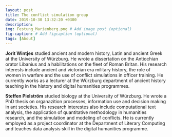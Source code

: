```yaml
---
layout: post
title: The conflict simulation group
date: 2019-10-30 13:32:20 +0300
description: 
img: Festung_Marienberg.png # Add image post (optional)
fig-caption: # Add figcaption (optional)
tags: [About]
---
```

**Jorit Wintjes** studied ancient and modern history, Latin and ancient Greek at the University of Würzburg. He wrote a dissertation on the Antiochian orator Libanius and a habilitations on the fleet of Roman Britan. His research interests include ancient and victorian era military history, the role of women in warfare and the use of conflict simulations in officer training. He currently works as a lecturer at the Würzburg department of ancient history teaching in the history and digital humanities programmes.

**Steffen Pielström** studied biology at the University of Würzburg. He wrote a PhD thesis on organazition processes, information use and decision making in ant societies. His research interestes also include computational text analysis, the application of quantitative methodology in humanities research, and the simulation and modeling of conflicts. He is currently employed as a project coordinator at the Department of Literary Computing and teaches data analysis skill in the digital humanities programme.